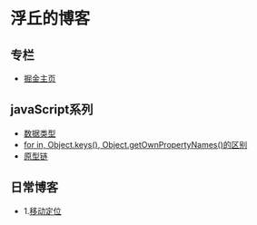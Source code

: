 # 浮丘的博客


## 专栏

* [掘金主页](https://juejin.im/user/5b797dcce51d4538a423b0e0)

## javaScript系列

* [数据类型](https://github.com/Arthurcherryli/Blog/issues/2)
* [for in, Object.keys(), Object.getOwnPropertyNames()的区别](https://github.com/Arthurcherryli/Blog/issues/4)
* [原型链](https://github.com/Arthurcherryli/Blog/issues/5)

## 日常博客
* 1.[移动定位](https://github.com/Arthurcherryli/Blog/issues/1)
